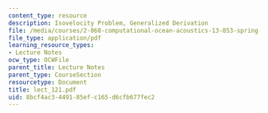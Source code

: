 ```yaml
---
content_type: resource
description: Isovelocity Problem, Generalized Derivation
file: /media/courses/2-068-computational-ocean-acoustics-13-853-spring-2003/8bcf4ac3449185efc165d6cfb677fec2_lect_121.pdf
file_type: application/pdf
learning_resource_types:
- Lecture Notes
ocw_type: OCWFile
parent_title: Lecture Notes
parent_type: CourseSection
resourcetype: Document
title: lect_121.pdf
uid: 8bcf4ac3-4491-85ef-c165-d6cfb677fec2
---
```

